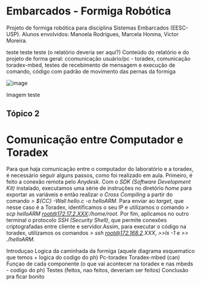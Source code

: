 # Embarcados - Formiga Robótica
Projeto de formiga robótica para disciplina Sistemas Embarcados (EESC-USP). Alunos envolvidos: Manoela Rodrigues, Marcela Honma, Victor Moreira.

teste teste teste (o relatório deveria ser aqui?)
Conteúdo do relatório e do projeto de forma geral: ccomunicação usuário/pc - toradex, comunicação toradex-mbed, testes de recebimento de mensagem e execução de comando, código com padrão de movimento das pernas da formiga

![image](https://user-images.githubusercontent.com/82612592/127589260-1ed236b8-fc52-4524-ab71-36cfe67e2d29.png)

Imagem teste

## Tópico 2

# Comunicação entre Computador e Toradex
Para que haja comunicação entre o computador do laboratório e a toradex, é necessário seguir alguns passos, como foi realizado em aula. Primeiro, é feito a conexão remota pelo _Anydesk_. Com o _SDK (Software Development Kit)_ instalado, executamos uma série de instruções no diretório _home_ para exportar as variáveis e então realizar o _Cross Compiling_ a partir do comando _> ${CC} -Wall hello.c -o helloARM_. Para enviar ao _target_, que nesse caso é a Toradex, identificamos o seu IP e utilizamos o comando _> scp helloARM root@172.17.2.XXX:/home/root_. Por fim, aplicamos no outro terminal o protocolo _SSH (Security Shell)_, que permite conexões criptografadas entre cliente e servidor.Assim, para executar o código na toradex, utilizamos os comandos _> ssh root@172.168.2.XXX_,  _>>ls -1_ e _>> ./helloARM_.


Introduçao
Logica da caminhada da formiga (aquele diagrama esquematico que temos + logica do codigo do ph)
Pc-toradex 
Toradex-mbed (can)
Funçao de cada componente (o que vai acontecer na toradex e nas mbeds - codigo do ph)
Testes (feitos, nao feitos, deveriam ser feitos)
Conclusão pra ficar bonito
